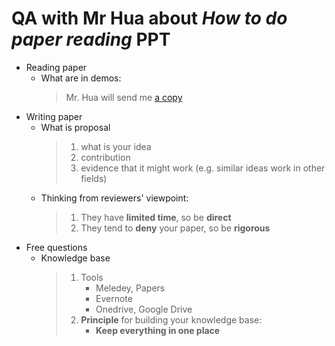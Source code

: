 # QA with Mr Hua about _How to do paper reading_ PPT
 - Reading paper
    - What are in demos:
      > Mr. Hua will send me [a copy](2017_Dec_30-Mr_Hua-Paper_Reading_Demo.md)
 - Writing paper
     - What is proposal
       > 1. what is your idea
       > 2. contribution
       > 3. evidence that it might work (e.g. similar ideas work in other fields)
     - Thinking from reviewers' viewpoint:
       > 1. They have **limited time**, so be **direct**
       > 2. They tend to **deny** your paper, so be **rigorous**
 - Free questions
     - Knowledge base
       > 1. Tools
       >    - Meledey, Papers
       >    - Evernote
       >    - Onedrive, Google Drive
       > 2. **Principle** for building your knowledge base:
       >    - **Keep everything in one place**

